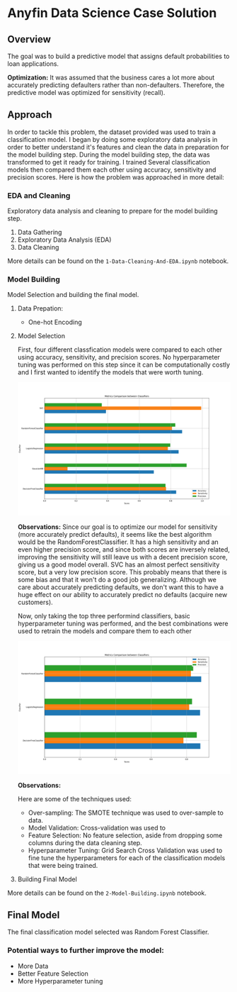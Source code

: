 # Anyfin Data Science Case Solution

## Overview
The goal was to build a predictive model that assigns default probabilities to loan applications. 

**Optimization:** It was assumed that the business cares a lot more about accurately predicting defaulters rather than non-defaulters. Therefore, the predictive model was optimized for sensitivity (recall).

## Approach
In order to tackle this problem, the dataset provided was used to train a classification model. I began by doing some exploratory data analysis in order to better understand it's features and clean the data in preparation for the model building step. During the model building step, the data was transformed to get it ready for training. I trained Several classification models then compared them each other using accuracy, sensitivity and precision scores. Here is how the problem was approached in more detail:

### EDA and Cleaning
Exploratory data analysis and cleaning to prepare for the model building step.

1. Data Gathering
2. Exploratory Data Analysis (EDA)
3. Data Cleaning

More details can be found on the `1-Data-Cleaning-And-EDA.ipynb` notebook.

### Model Building
Model Selection and building the final model.

1. Data Prepation:

    * One-hot Encoding    

2. Model Selection

    First, four different classfication models were compared to each other using accuracy, sensitivity, and precision scores. No hyperparameter tuning was performed on this step since it can be computationally costly and I first wanted to identify the models that were worth tuning.

    <img src="Plots/class_comp.png">

    **Observations:** Since our goal is to optimize our model for sensitivity (more accurately predict defaults), it seems like the best algorithm would be the RandomForestClassifier. It has a high sensitivity and an even higher precision score, and since both scores are inversely related, improving the sensitivity will still leave us with a decent precision score, giving us a good model overall. SVC has an almost perfect sensitivity score, but a very low precision score. This probably means that there is some bias and that it won't do a good job generalizing. Although we care about accurately predicting defaults, we don't want this to have a huge effect on our ability to accurately predict no defaults (acquire new customers).

    Now, only taking the top three performind classifiers, basic hyperparameter tuning was performed, and the best combinations were used to retrain the models and compare them to each other

    <img src="Plots/class_comp_tuned.png">

    **Observations:** 

    Here are some of the techniques used:

    * Over-sampling: The SMOTE technique was used to over-sample to data.
    * Model Validation: Cross-validation was used to 
    * Feature Selection: No feature selection, aside from dropping some columns during the data cleaning step.
    * Hyperparameter Tuning: Grid Search Cross Validation was used to fine tune the hyperparameters for each of the classification models that were being trained.


3. Building Final Model

More details can be found on the `2-Model-Building.ipynb` notebook.

## Final Model
The final classification model selected was Random Forest Classifier.

### Potential ways to further improve the model:
* More Data
* Better Feature Selection
* More Hyperparameter tuning